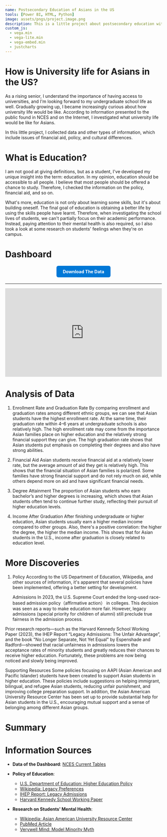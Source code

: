 ```yaml
---
name: Postsecondary Education of Asians in the US
tools: [Power BI, HTML, Python]
image: assets/pngs/project.image.png
description: This is a little project about postsecondary education with viz!
custom_js:
  - vega.min
  - vega-lite.min
  - vega-embed.min
  - justcharts
---
```


# How is University life for Asians in the US?

As a rising senior, I understand the importance of having access to universities, and I'm looking forward to my undergraduate school life as well. Gradually growing up, I became increasingly curious about how university life would be like.
According to information presented to the public found in NCES and on the Internet, I investigated what university life would be like for Asians. 

In this little project, I collected data and other types of information, which include issues of financial aid, policy, and cultural differences.

# What is Education?
I am not good at giving definitions, but as a student, I've developed my unique insight into the term: education. In my opinion, education should be accessible to all people. I believe that most people should be offered a chance to study.
Therefore, I checked the information on the policy, financial aid, and so on.

What's more, education is not only about learning some skills, but it's about building oneself.
The final goal of education is obtaining a better life by using the skills people have learnt. Therefore, when investigating the school lives of students, we can't partially focus on their academic performance. 
Instead, paying attention to their mental health is also required, so I also took a look at some research on students' feelings when they're on campus.

# Dashboard

<!-- 按钮部分 -->
<!-- 下载按钮部分 -->
<div style="text-align:center; margin:20px 0;">
  <a href="{{ site.baseurl }}/assets/phd_clean.xlsx" download
     style="display:inline-block; padding:10px 20px; background:#0078D7; color:#fff;
            text-decoration:none; border-radius:6px; font-weight:bold;">
     Download The Data
  </a>
</div>




---


<!-- Power BI 报表嵌入 -->
<div style="position:relative; margin:0 auto; max-width:1200px; padding-top:56.25%;">
  <iframe 
    title="phd form"
    src="https://app.powerbigov.us/view?r=eyJrIjoiZGRkZTc2YzAtZTE2ZS00MWIyLTk5YTctNzFiODc5Y2U0ZmU3IiwidCI6Ijg1NTI4ODdjLWNiYzMtNGVlNS05ZmQzLWVhMjE3ZTMwMjZmYyJ9"
    style="position:absolute; top:0; left:0; width:100%; height:100%; border:0;"
    allowfullscreen="true">
  </iframe>
</div>

# Analysis of Data
1. Enrollment Rate and Graduation Rate
By comparing enrollment and graduation rates among different ethnic groups, we can see that Asian students have the highest enrollment rate. At the same time, their graduation rate within 4–6 years at undergraduate schools is also relatively high.
The high enrollment rate may come from the importance Asian families place on higher education and the relatively strong financial support they can give. The high graduation rate shows that Asian students put emphasis on completing their degrees and also have strong abilities.

2. Financial Aid
Asian students receive financial aid at a relatively lower rate, but the average amount of aid they get is relatively high.
This shows that the financial situation of Asian families is polarized. Some families have strong financial support and do not rely much on aid, while others depend more on aid and have significant financial needs.

3. Degree Attainment
The proportion of Asian students who earn bachelor’s and higher degrees is increasing, which shows that Asian students often tend to continue further study, reflecting their pursuit of higher education levels.

4. Income After Graduation
After finishing undergraduate or higher education, Asian students usually earn a higher median income compared to other groups. Also, there's a positive correlation: the higher the degree, the higher the median income. This shows that for Asian students in the U.S., income after graduation is closely related to education level.

# More Discoveries
1. Policy
   According to the US Department of Education, Wikipedia, and other sources of information, it's apparent that several policies have been implemented, offering a better setting for development.
   
   Admissions
In 2023, the U.S. Supreme Court ended the long-used race-based admission policy（affirmative action） in colleges. This decision was seen as a way to make education more fair. However, legacy admissions (special priority for children of alumni) still preclude true fairness in the admission process.

Prior research reports—such as the Harvard Kennedy School Working Paper (2023), the IHEP Report “Legacy Admissions: The Unfair Advantage”, and the book "No Longer Separate, Not Yet Equal" by Espenshade and Radford—showed that racial unfairness in admissions lowers the acceptance rates of minority students and greatly reduces their chances to receive higher education. Fortunately, these problems are now being noticed and slowly being improved.

   Supporting Resources
Some policies focusing on AAPI (Asian American and Pacific Islander) students have been created to support Asian students in higher education. These policies include suggestions on helping immigrant, bilingual, and refugee Asian students, reducing unfair punishment, and improving college preparation support. In addition, the Asian American University Resource Center has been set up to provide substantial help for Asian students in the U.S., encouraging mutual support and a sense of belonging among different Asian groups.


# Summary




# Information Sources

- **Data of the Dashboard**: [NCES Current Tables](https://nces.ed.gov/programs/digest/current_tables.asp)

- **Policy of Education**:  
  - [U.S. Department of Education: Higher Education Policy](https://www.ed.gov/laws-and-policy/higher-education-laws-and-policy/higher-education-policy)  
  - [Wikipedia: Legacy Preferences](https://en.wikipedia.org/wiki/Legacy_preferences)  
  - [IHEP Report: Legacy Admissions](https://www.ihep.org/legacy-admissions-report)  
  - [Harvard Kennedy School Working Paper](https://dash.harvard.edu/handle/1/37371446)

- **Research on Students' Mental Health**:  
  - [Wikipedia: Asian American University Resource Center](https://en.wikipedia.org/wiki/Asian_American_university_resource_center)  
  - [PubMed Article](https://pubmed.ncbi.nlm.nih.gov/36853990/)  
  - [Verywell Mind: Model Minority Myth](https://www.verywellmind.com/what-is-the-model-minority-myth-6259907)

                    


